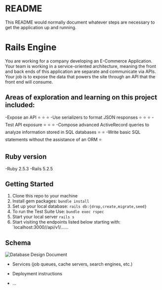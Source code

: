 # README

This README would normally document whatever steps are necessary to get the
application up and running.
# Rails Engine 
You are working for a company developing an E-Commerce Application. Your team is working in a service-oriented architecture, meaning the front and back ends of this application are separate and communicate via APIs. Your job is to expose the data that powers the site through an API that the front end will consume.

## Areas of exploration and learning on this project included:
-Expose an API ⭐ ⭐ ⭐
-Use serializers to format JSON responses ⭐ ⭐ ⭐
-Test API exposure ⭐ ⭐ ⭐
-Compose advanced ActiveRecord queries to analyze information stored in SQL databases ⭐ ⭐
-Write basic SQL statements without the assistance of an ORM ⭐

## Ruby version
-Ruby 2.5.3
-Rails 5.2.5

## Getting Started 
1. Clone this repo to your machine
2. Install gem packages: `bundle install`
3. Set up your local database: `rails db:{drop,create,migrate,seed}`
4. To run the Test Suite Use: `bundle exec rspec` 
5. Start your local server `rails s`
6. Start visiting the endpoints listed below starting with: `localhost:3000//api/v1/......

## Schema 
![Database Design Document](https://i.imgur.com/71d6gUU.png)

* Services (job queues, cache servers, search engines, etc.)

* Deployment instructions

* ...
